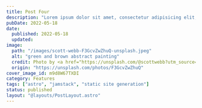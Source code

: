 ```yaml
---
title: Post Four
description: "Lorem ipsum dolor sit amet, consectetur adipisicing elit, sed do eiusmod tempor incididunt ut labore et dolore magna aliqua."
pubDate: 2022-05-18
date: 
  published: 2022-05-18
  updated:
image:
  path: "/images/scott-webb-F3GcvZwZhuQ-unsplash.jpeg"
  alt: "green and brown abstract painting"
  credit: Photo by <a href="https://unsplash.com/@scottwebb?utm_source=unsplash&utm_medium=referral&utm_content=creditCopyText">Scott Webb</a> on <a href="https://unsplash.com/@scottwebb?utm_source=unsplash&utm_medium=referral&utm_content=creditCopyText">Unsplash</a>
  origin: "https://unsplash.com/photos/F3GcvZwZhuQ"
cover_image_id: m9d8W67TXDI
category: Features
tags: ["astro", "jamstack", "static site generation"]
status: published
layout: "@layouts/PostLayout.astro"
---
```

